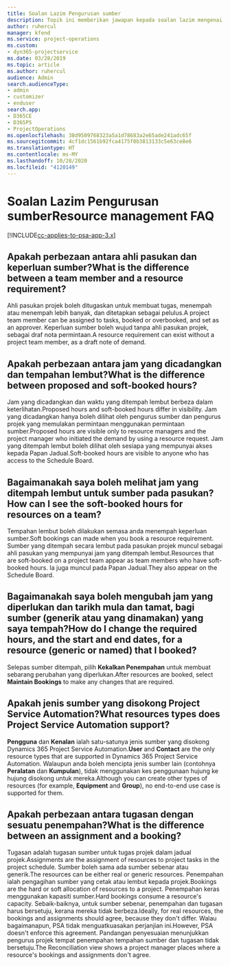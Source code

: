 ```yaml
---
title: Soalan Lazim Pengurusan sumber
description: Topik ini memberikan jawapan kepada soalan lazim mengenai pengurusan sumber.
author: ruhercul
manager: kfend
ms.service: project-operations
ms.custom:
- dyn365-projectservice
ms.date: 03/28/2019
ms.topic: article
ms.author: ruhercul
audience: Admin
search.audienceType:
- admin
- customizer
- enduser
search.app:
- D365CE
- D365PS
- ProjectOperations
ms.openlocfilehash: 38d9509768323a5a1d78683a2e65ade241adc65f
ms.sourcegitcommit: 4cf1dc1561b92fca4175f0b3813133c5e63ce8e6
ms.translationtype: HT
ms.contentlocale: ms-MY
ms.lasthandoff: 10/28/2020
ms.locfileid: "4120149"
---
```

# <a name="resource-management-faq"></a><span data-ttu-id="8b7d3-103">Soalan Lazim Pengurusan sumber</span><span class="sxs-lookup"><span data-stu-id="8b7d3-103">Resource management FAQ</span></span>

[!INCLUDE[cc-applies-to-psa-app-3.x](../includes/cc-applies-to-psa-app-3x.md)]

## <a name="what-is-the-difference-between-a-team-member-and-a-resource-requirement"></a><span data-ttu-id="8b7d3-104">Apakah perbezaan antara ahli pasukan dan keperluan sumber?</span><span class="sxs-lookup"><span data-stu-id="8b7d3-104">What is the difference between a team member and a resource requirement?</span></span>

<span data-ttu-id="8b7d3-105">Ahli pasukan projek boleh ditugaskan untuk membuat tugas, menempah atau menempah lebih banyak, dan ditetapkan sebagai pelulus.</span><span class="sxs-lookup"><span data-stu-id="8b7d3-105">A project team member can be assigned to tasks, booked or overbooked, and set as an approver.</span></span> <span data-ttu-id="8b7d3-106">Keperluan sumber boleh wujud tanpa ahli pasukan projek, sebagai draf nota permintaan.</span><span class="sxs-lookup"><span data-stu-id="8b7d3-106">A resource requirement can exist without a project team member, as a draft note of demand.</span></span> 

## <a name="what-is-the-difference-between-proposed-and-soft-booked-hours"></a><span data-ttu-id="8b7d3-107">Apakah perbezaan antara jam yang dicadangkan dan tempahan lembut?</span><span class="sxs-lookup"><span data-stu-id="8b7d3-107">What is the difference between proposed and soft-booked hours?</span></span>

<span data-ttu-id="8b7d3-108">Jam yang dicadangkan dan waktu yang ditempah lembut berbeza dalam keterlihatan.</span><span class="sxs-lookup"><span data-stu-id="8b7d3-108">Proposed hours and soft-booked hours differ in visibility.</span></span> <span data-ttu-id="8b7d3-109">Jam yang dicadangkan hanya boleh dilihat oleh pengurus sumber dan pengurus projek yang memulakan permintaan menggunakan permintaan sumber.</span><span class="sxs-lookup"><span data-stu-id="8b7d3-109">Proposed hours are visible only to resource managers and the project manager who initiated the demand by using a resource request.</span></span> <span data-ttu-id="8b7d3-110">Jam yang ditempah lembut boleh dilihat oleh sesiapa yang mempunyai akses kepada Papan Jadual.</span><span class="sxs-lookup"><span data-stu-id="8b7d3-110">Soft-booked hours are visible to anyone who has access to the Schedule Board.</span></span>

## <a name="how-can-i-see-the-soft-booked-hours-for-resources-on-a-team"></a><span data-ttu-id="8b7d3-111">Bagaimanakah saya boleh melihat jam yang ditempah lembut untuk sumber pada pasukan?</span><span class="sxs-lookup"><span data-stu-id="8b7d3-111">How can I see the soft-booked hours for resources on a team?</span></span>

<span data-ttu-id="8b7d3-112">Tempahan lembut boleh dilakukan semasa anda menempah keperluan sumber.</span><span class="sxs-lookup"><span data-stu-id="8b7d3-112">Soft bookings can made when you book a resource requirement.</span></span> <span data-ttu-id="8b7d3-113">Sumber yang ditempah secara lembut pada pasukan projek muncul sebagai ahli pasukan yang mempunyai jam yang ditempah lembut.</span><span class="sxs-lookup"><span data-stu-id="8b7d3-113">Resources that are soft-booked on a project team appear as team members who have soft-booked hours.</span></span> <span data-ttu-id="8b7d3-114">Ia juga muncul pada Papan Jadual.</span><span class="sxs-lookup"><span data-stu-id="8b7d3-114">They also appear on the Schedule Board.</span></span>

## <a name="how-do-i-change-the-required-hours-and-the-start-and-end-dates-for-a-resource-generic-or-named-that-i-booked"></a><span data-ttu-id="8b7d3-115">Bagaimanakah saya boleh mengubah jam yang diperlukan dan tarikh mula dan tamat, bagi sumber (generik atau yang dinamakan) yang saya tempah?</span><span class="sxs-lookup"><span data-stu-id="8b7d3-115">How do I change the required hours, and the start and end dates, for a resource (generic or named) that I booked?</span></span>

<span data-ttu-id="8b7d3-116">Selepas sumber ditempah, pilih **Kekalkan Penempahan** untuk membuat sebarang perubahan yang diperlukan.</span><span class="sxs-lookup"><span data-stu-id="8b7d3-116">After resources are booked, select **Maintain Bookings** to make any changes that are required.</span></span>

## <a name="what-resources-types-does-project-service-automation-support"></a><span data-ttu-id="8b7d3-117">Apakah jenis sumber yang disokong Project Service Automation?</span><span class="sxs-lookup"><span data-stu-id="8b7d3-117">What resources types does Project Service Automation support?</span></span>

<span data-ttu-id="8b7d3-118">**Pengguna** dan **Kenalan** ialah satu-satunya jenis sumber yang disokong Dynamics 365 Project Service Automation.</span><span class="sxs-lookup"><span data-stu-id="8b7d3-118">**User** and **Contact** are the only resource types that are supported in Dynamics 365 Project Service Automation.</span></span> <span data-ttu-id="8b7d3-119">Walaupun anda boleh mencipta jenis sumber lain (contohnya **Peralatan** dan **Kumpulan**), tidak menggunakan kes penggunaan hujung ke hujung disokong untuk mereka.</span><span class="sxs-lookup"><span data-stu-id="8b7d3-119">Although you can create other types of resources (for example, **Equipment** and **Group**), no end-to-end use case is supported for them.</span></span>

## <a name="what-is-the-difference-between-an-assignment-and-a-booking"></a><span data-ttu-id="8b7d3-120">Apakah perbezaan antara tugasan dengan sesuatu penempahan?</span><span class="sxs-lookup"><span data-stu-id="8b7d3-120">What is the difference between an assignment and a booking?</span></span>

<span data-ttu-id="8b7d3-121">Tugasan adalah tugasan sumber untuk tugas projek dalam jadual projek.</span><span class="sxs-lookup"><span data-stu-id="8b7d3-121">Assignments are the assignment of resources to project tasks in the project schedule.</span></span> <span data-ttu-id="8b7d3-122">Sumber boleh sama ada sumber sebenar atau generik.</span><span class="sxs-lookup"><span data-stu-id="8b7d3-122">The resources can be either real or generic resources.</span></span> <span data-ttu-id="8b7d3-123">Penempahan ialah pengagihan sumber yang cetak atau lembut kepada projek.</span><span class="sxs-lookup"><span data-stu-id="8b7d3-123">Bookings are the hard or soft allocation of resources to a project.</span></span> <span data-ttu-id="8b7d3-124">Penempahan keras menggunakan kapasiti sumber.</span><span class="sxs-lookup"><span data-stu-id="8b7d3-124">Hard bookings consume a resource's capacity.</span></span> <span data-ttu-id="8b7d3-125">Sebaik-baiknya, untuk sumber sebenar, penempahan dan tugasan harus bersetuju, kerana mereka tidak berbeza.</span><span class="sxs-lookup"><span data-stu-id="8b7d3-125">Ideally, for real resources, the bookings and assignments should agree, because they don't differ.</span></span> <span data-ttu-id="8b7d3-126">Walau bagaimanapun, PSA tidak menguatkuasakan perjanjian ini.</span><span class="sxs-lookup"><span data-stu-id="8b7d3-126">However, PSA doesn't enforce this agreement.</span></span> <span data-ttu-id="8b7d3-127">Pandangan penyesuaian menunjukkan pengurus projek tempat penempahan tempahan sumber dan tugasan tidak bersetuju.</span><span class="sxs-lookup"><span data-stu-id="8b7d3-127">The Reconciliation view shows a project manager places where a resource's bookings and assignments don't agree.</span></span>
